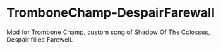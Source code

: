 # TromboneChamp-DespairFarewall
Mod for Trombone Champ, custom song of Shadow Of The Colossus, Despair filled Farewell.
